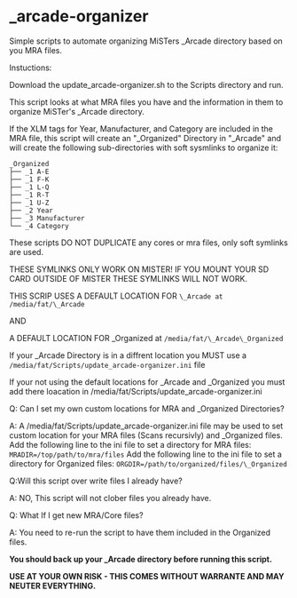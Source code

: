 # _arcade-organizer

Simple scripts to automate organizing MiSTers \_Arcade directory based on you MRA files.

Instuctions:

Download the update_arcade-organizer.sh to the Scripts directory and run.

This script looks at what MRA files you have and the information in them to organize MiSTer's \_Arcade directory. 

If the XLM tags for Year, Manufacturer, and Category are included in the MRA file, this script will create an "\_Organized" Directory in "\_Arcade" and will create the following sub-directories with soft sysmlinks to organize it:

```
_Organized
├── _1 A-E
├── _1 F-K
├── _1 L-Q
├── _1 R-T
├── _1 U-Z
├── _2 Year
├── _3 Manufacturer
└── _4 Category
```
These scripts DO NOT DUPLICATE any cores or mra files, only soft symlinks are used.

THESE SYMLINKS ONLY WORK ON MISTER! IF YOU MOUNT YOUR SD CARD OUTSIDE OF MISTER THESE SYMLINKS WILL NOT WORK.

THIS SCRIP USES A DEFAULT LOCATION FOR `\_Arcade at /media/fat/\_Arcade`

AND

A DEFAULT LOCATION FOR \_Organized at `/media/fat/\_Arcade\_Organized`

If your \_Arcade Directory is in a diffrent location you MUST use a `/media/fat/Scripts/update_arcade-organizer.ini` file 

If your not using the default locations for \_Arcade and \_Organized you must add there loacation in /media/fat/Scripts/update_arcade-organizer.ini 

Q: Can I set my own custom locations for MRA and \_Organized Directories?

A: A /media/fat/Scripts/update_arcade-organizer.ini file may be used to set custom location for your MRA files (Scans recursivly) and \_Organized files.
Add the following line to the ini file to set a directory for MRA files: `MRADIR=/top/path/to/mra/files`
Add the following line to the ini file to set a directory for Organized files: `ORGDIR=/path/to/organized/files/\_Organized`


Q:Will this script over write files I already have?

A: NO, This script will not clober files you already have.


Q: What If I get new MRA/Core files? 

A: You need to re-run the script to have them included in the Organized files.


**You should back up your \_Arcade directory before running this script.**

**USE AT YOUR OWN RISK - THIS COMES WITHOUT WARRANTE AND MAY NEUTER EVERYTHING.**
